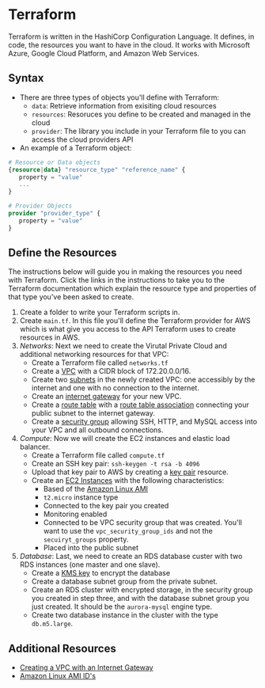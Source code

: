 # Terraform

Terraform is written in the HashiCorp Configuration Language. It defines, in code, the resources you want to have in the cloud. It works with Microsoft Azure, Google Cloud Platform, and Amazon Web Services.

## Syntax

- There are three types of objects you'll define with Terraform:
   - `data`: Retrieve information from exisiting cloud resources
   - `resources`: Resoruces you define to be created and managed in the cloud
   - `provider`: The library you include in your Terraform file to you can access the cloud providers API
- An example of a Terraform object:

```terraform
# Resource or Data objects
{resource|data} "resource_type" "reference_name" {
   property = "value"
   ...
}

# Provider Objects
provider "provider_type" {
   property = "value"
}
```

## Define the Resources

The instructions below will guide you in making the resources you need with Terraform. Click the links in the instructions to take you to the Terraform documentation which explain the resource type and properties of that type you've been asked to create.

1. Create a folder to write your Terraform scripts in.
2. Create `main.tf`. In this file you'll define the Terraform provider for AWS which is what give you access to the API Terraform uses to create resources in AWS.
3. *Networks*: Next we need to create the Virutal Private Cloud and additional networking resources for that VPC:
   - Create a Terraform file called `networks.tf`
   - Create a [VPC](https://www.terraform.io/docs/providers/aws/r/vpc.html) with a CIDR block of 172.20.0.0/16.
   - Create two [subnets](https://www.terraform.io/docs/providers/aws/r/vpc.html) in the newly created VPC: one accessibly by the internet and one with no connection to the internet.
   - Create an [internet gateway](https://www.terraform.io/docs/providers/aws/r/internet_gateway.html) for your new VPC.
   - Create a [route table](https://www.terraform.io/docs/providers/aws/r/route_table.html) with a [route table association](https://www.terraform.io/docs/providers/aws/r/route_table_association.html) connecting your public subnet to the internet gateway.
   - Create a [security group](https://www.terraform.io/docs/providers/aws/r/security_group.html) allowing SSH, HTTP, and MySQL access into your VPC and all outbound connections.
4. *Compute*: Now we will create the EC2 instances and elastic load balancer.
   - Create a Terraform file called `compute.tf`
   - Create an SSH key pair: `ssh-keygen -t rsa -b 4096`
   - Upload that key pair to AWS by creating a [key pair](https://www.terraform.io/docs/providers/aws/r/key_pair.html) resource.
   - Create an [EC2 Instances](https://www.terraform.io/docs/providers/aws/r/instance.html) with the following characteristics:
      - Based of the [Amazon Linux AMI](https://aws.amazon.com/amazon-linux-ami/)
      - `t2.micro` instance type
      - Connected to the key pair you created
      - Monitoring enabled
      - Connected to be VPC security group that was created. You'll want to use the `vpc_security_group_ids` and not the `secuiryt_groups` property.
      - Placed into the public subnet
5. *Database*: Last, we need to create an RDS database custer with two RDS instances (one master and one slave).
   - Create a [KMS key](https://www.terraform.io/docs/providers/aws/r/kms_key.html) to encrypt the database 
   - Create a database subnet group from the private subnet.
   - Create an RDS cluster with encrypted storage, in the security group you created in step three, and with the database subnet group you just created. It should be the `aurora-mysql` engine type.
   - Create two database instance in the cluster with the type `db.m5.large`.


## Additional Resources

- [Creating a VPC with an Internet Gateway](https://docs.aws.amazon.com/vpc/latest/userguide/VPC_Internet_Gateway.html)
- [Amazon Linux AMI ID's](https://aws.amazon.com/amazon-linux-ami/)